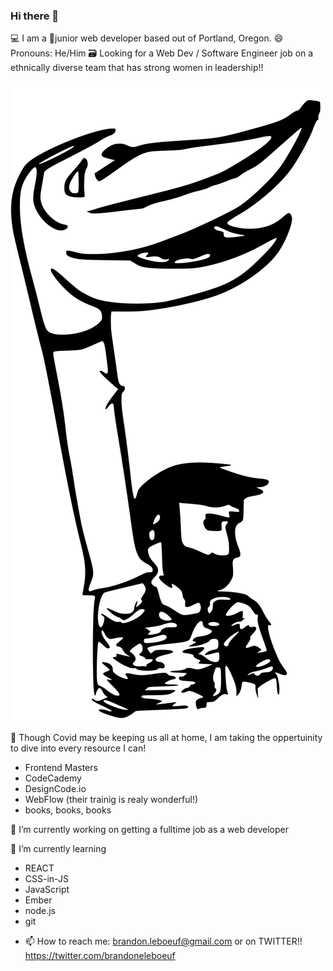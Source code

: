 ### Hi there 👋

💻 I am a 🧛junior web developer based out of Portland, Oregon.
😄 Pronouns: He/Him
🗃 Looking for a Web Dev / Software Engineer job on a ethnically diverse team
that has strong women in leadership!!

![Pupet drawing](/puppet.svg)



👊 Though Covid may be keeping us all at home, I am taking
the oppertuinity to dive into every resource I can!

* Frontend Masters
* CodeCademy
* DesignCode.io
* WebFlow (their trainig is realy wonderful!)
* books, books, books


🔭 I’m currently working on getting a fulltime job as a web developer


🌱 I’m currently learning 

* REACT
* CSS-in-JS
* JavaScript
* Ember
* node.js
* git

- 📫 How to reach me: brandon.leboeuf@gmail.com or on TWITTER!! https://twitter.com/brandoneleboeuf



